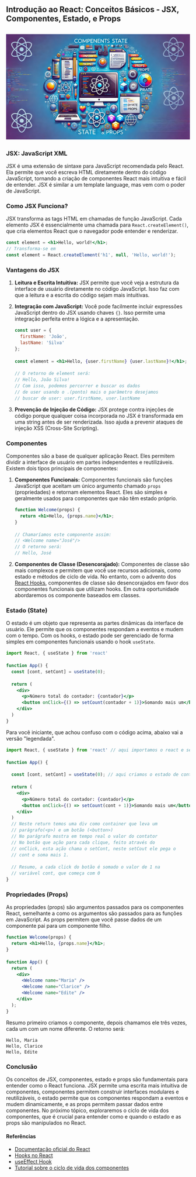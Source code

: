 
## Introdução ao React: Conceitos Básicos - JSX, Componentes, Estado, e Props

![Componentes, Estado, e Props](../images/componentes-estado-props.webp)
---

### JSX: JavaScript XML

JSX é uma extensão de sintaxe para JavaScript recomendada pelo React. Ela permite que você escreva HTML diretamente dentro do código JavaScript, tornando a criação de componentes React mais intuitiva e fácil de entender. JSX é similar a um template language, mas vem com o poder de JavaScript.

### Como JSX Funciona?

JSX transforma as tags HTML em chamadas de função JavaScript. Cada elemento JSX é essencialmente uma chamada para `React.createElement()`, que cria elementos React que o navegador pode entender e renderizar.

```jsx
const element = <h1>Hello, world!</h1>;
// Transforma-se em
const element = React.createElement('h1', null, 'Hello, world!');
```

### Vantagens do JSX

1. **Leitura e Escrita Intuitiva:**
   JSX permite que você veja a estrutura da interface de usuário diretamente no código JavaScript. Isso faz com que a leitura e a escrita do código sejam mais intuitivas.

2. **Integração com JavaScript:**
   Você pode facilmente incluir expressões JavaScript dentro do JSX usando chaves `{}`. Isso permite uma integração perfeita entre a lógica e a apresentação.

   ```jsx
   const user = {
     firstName: 'João',
     lastName: 'Silva'
   };

   const element = <h1>Hello, {user.firstName} {user.lastName}!</h1>;

   // O retorno de element será:
   // Hello, João Silva!
   // Com isso, podemos percorrer e buscar os dados
   // de user usando o .(ponto) mais o parâmetro desejamos 
   // buscar de user: user.firstName, user.lastName
   ```

3. **Prevenção de Injeção de Código:**
   JSX protege contra injeções de código porque qualquer coisa incorporada no JSX é transformada em uma string antes de ser renderizada. Isso ajuda a prevenir ataques de injeção XSS (Cross-Site Scripting).

### Componentes

Componentes são a base de qualquer aplicação React. Eles permitem dividir a interface de usuário em partes independentes e reutilizáveis. Existem dois tipos principais de componentes:

1. **Componentes Funcionais:**
   Componentes funcionais são funções JavaScript que aceitam um único argumento chamado `props` (propriedades) e retornam elementos React. Eles são simples e geralmente usados para componentes que não têm estado próprio.

   ```jsx
   function Welcome(props) {
     return <h1>Hello, {props.name}</h1>;
   }

   // Chamaríamos este componente assim:
   // <Welcome name="José"/>
   // O retorno será:
   // Hello, José
   ```

2. **Componentes de Classe (Desencorajado):**
   Componentes de classe são mais complexos e permitem que você use recursos adicionais, como estado e métodos de ciclo de vida. No entanto, com o advento dos [React Hooks](https://react.dev/reference/react/Hooks), componentes de classe são desencorajados em favor dos componentes funcionais que utilizam hooks.
   Em outra oportunidade abordaremos os componente baseados em classes. 

### Estado (State)

O estado é um objeto que representa as partes dinâmicas da interface de usuário. Ele permite que os componentes respondam a eventos e mudem com o tempo. Com os hooks, o estado pode ser gerenciado de forma simples em componentes funcionais usando o hook `useState`.

```jsx
import React, { useState } from 'react'

function App() {
  const [cont, setCont] = useState(0);

  return (
    <div>
      <p>Número total do contador: {contador}</p>
      <button onClick={() => setCount(contador + 1)}>Somando mais um</button>
    </div>
  )
}
``` 
Para você iniciante, que achou confuso com o código acima, abaixo vai a versão "legendada".

```jsx
import React, { useState } from 'react' // aqui importamos o react e seu useState

function App() {

  const [cont, setCont] = useState(0); // aqui criamos o estado de cont (contador) e o setCont, ele é quem vai gerar a ação de troca de estado de cont, note que começa com 0(zero)

  return (
    <div>
      <p>Número total do contador: {contador}</p>
      <button onClick={() => setCount(cont + 1)}>Somando mais um</button>
    </div>
  )
  // Neste return temos uma div como container que leva um
  // parágrafo(<p>) e um botão (<button>)
  // No parágrafo mostra em tempo real o valor do contator
  // No botão que ação para cada clique, feito através do 
  // onClick, esta ação chama o setCont, neste setCout ele pega o
  // cont e soma mais 1.

  // Resumo, a cada click do botão é somado o valor de 1 na 
  // variável cont, que começa com 0
}

``` 


### Propriedades (Props)

As propriedades (props) são argumentos passados para os componentes React, semelhante a como os argumentos são passados para as funções em JavaScript. As props permitem que você passe dados de um componente pai para um componente filho.

```jsx
function Welcome(props) {
  return <h1>Hello, {props.name}</h1>;
}

function App() {
  return (
    <div>
      <Welcome name="Maria" />
      <Welcome name="Clarice" />
      <Welcome name="Edite" />
    </div>
  );
}
```
Resumo primeiro criamos o componente, depois chamamos ele três vezes, cada um com um nome diferente. O retorno será:

```
Hello, Maria
Hello, Clarice
Hello, Edite
```

### Conclusão

Os conceitos de JSX, componentes, estado e props são fundamentais para entender como o React funciona. JSX permite uma escrita mais intuitiva de componentes, componentes permitem construir interfaces modulares e reutilizáveis, o estado permite que os componentes respondam a eventos e mudem dinamicamente, e as props permitem passar dados entre componentes. No próximo tópico, exploraremos o ciclo de vida dos componentes, que é crucial para entender como e quando o estado e as props são manipulados no React.

#### Referências
- [Documentação oficial do React](https://react.dev/reference/react)
- [Hooks no React](https://react.dev/reference/react/Hooks)
- [useEffect Hook](https://react.dev/reference/react/useEffect)
- [Tutorial sobre o ciclo de vida dos componentes](https://react.dev/reference/react/Component)